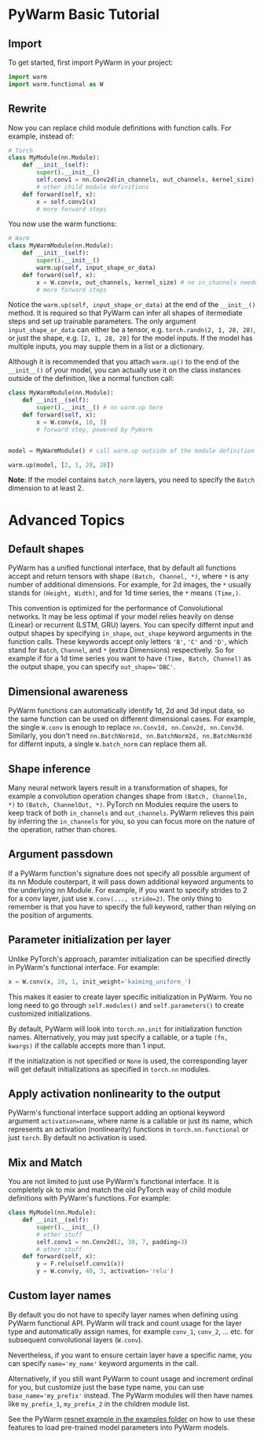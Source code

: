 
# PyWarm Basic Tutorial

## Import

To get started, first import PyWarm in your project:

```Python
import warm
import warm.functional as W
```

## Rewrite

Now you can replace child module definitions with function calls. 
For example, instead of:

```Python
# Torch
class MyModule(nn.Module):
    def __init__(self):
        super().__init__()
        self.conv1 = nn.Conv2d(in_channels, out_channels, kernel_size)
        # other child module definitions
    def forward(self, x):
        x = self.conv1(x)
        # more forward steps
```

You now use the warm functions:

```Python
# Warm
class MyWarmModule(nn.Module):
    def __init__(self):
        super().__init__()
        warm.up(self, input_shape_or_data)
    def forward(self, x):
        x = W.conv(x, out_channels, kernel_size) # no in_channels needed
        # more forward steps
```

Notice the `warm.up(self, input_shape_or_data)` at the end of the `__init__()` method.
It is required so that PyWarm can infer all shapes of itermediate steps and set up trainable parameters.
The only argument `input_shape_or_data` can either be a tensor, e.g. `torch.randn(2, 1, 28, 28)`,
or just the shape, e.g. `[2, 1, 28, 28]` for the model inputs. If the model has multiple inputs,
you may supple them in a list or a dictionary.

Although it is recommended that you attach `warm.up()` to the end of the `__init__()` of your model, you can actually
use it on the class instances outside of the definition, like a normal function call:

```Python
class MyWarmModule(nn.Module):
    def __init__(self):
        super().__init__() # no warm.up here
    def forward(self, x):
        x = W.conv(x, 10, 3)
        # forward step, powered by PyWarm


model = MyWarmModule() # call warm.up outside of the module definition

warm.up(model, [2, 1, 28, 28])
```

**Note**: If the model contains `batch_norm` layers, you need to specify the `Batch` dimension to at least 2.

# Advanced Topics

## Default shapes

PyWarm has a unified functional interface, that by default all functions accept and return tensors with shape
`(Batch, Channel, *)`, where `*` is any number of additional dimensions. For example, for 2d images,
the `*` usually stands for `(Height, Width)`, and for 1d time series, the `*` means `(Time,)`.

This convention is optimized for the performance of Convolutional networks. It may be less optimal if your
model relies heavily on dense (Linear) or recurrent (LSTM, GRU) layers. You can specify differnt input and
output shapes by specifying `in_shape`, `out_shape` keyword arguments in the function calls. These keywords
accept only letters `'B'`, `'C'` and `'D'`, which stand for `Batch`, `Channel`, and `*` (extra Dimensions)
respectively. So for example if for a 1d time series you want to have `(Time, Batch, Channel)` as the output shape,
you can specify `out_shape='DBC'`.

## Dimensional awareness

PyWarm functions can automatically identify 1d, 2d and 3d input data, so the same function can be used on different
dimensional cases. For example, the single `W.conv` is enough to replace `nn.Conv1d, nn.Conv2d, nn.Conv3d`.
Similarly, you don't need `nn.BatchNorm1d, nn.BatchNorm2d, nn.BatchNorm3d` for differnt inputs, a single `W.batch_norm`
can replace them all.

## Shape inference

Many neural network layers result in a transformation of shapes, for example a convolution operation changes
shape from `(Batch, ChannelIn, *)` to `(Batch, ChannelOut, *)`. PyTorch nn Modules require the users to keep track of
both `in_channels` and `out_channels`. PyWarm relieves this pain by inferring the `in_channels` for you, so you
can focus more on the nature of the operation, rather than chores.

## Argument passdown

If a PyWarm function's signature does not specify all possible argument of its nn Module couterpart, it will pass down
additional keyword arguments to the underlying nn Module. For example, if you want to specify strides to 2 for a conv layer,
just use `W.conv(..., stride=2)`. The only thing to remember is that you have to specify the full keyword, rather than
relying on the position of arguments.

## Parameter initialization per layer

Unlike PyTorch's approach, paramter initialization can be specified directly in PyWarm's functional interface.
For example:

```Python
x = W.conv(x, 20, 1, init_weight='kaiming_uniform_')
```
This makes it easier to create layer specific initialization in PyWarm. You no long need to go through
`self.modules()` and `self.parameters()` to create customized initializations.

By default, PyWarm will look into `torch.nn.init` for initialization function names.
Alternatively, you may just specify a callable, or a tuple `(fn, kwargs)` if the callable accepts more than 1 input.

If the initialization is not specified or `None` is used, the corresponding layer will get default initializations as specified
in `torch.nn` modules. 

## Apply activation nonlinearity to the output

PyWarm's functional interface support adding an optional keyword argument `activation=name`, where
name is a callable or just its name, which represents an activation (nonlinearity) functions
in `torch.nn.functional` or just `torch`. By default no activation is used.

## Mix and Match

You are not limited to just use PyWarm's functional interface. It is completely ok to mix and match the old
PyTorch way of child module definitions with PyWarm's functions. For example:

```Python
class MyModel(nn.Module):
    def __init__(self):
        super().__init__()
        # other stuff
        self.conv1 = nn.Conv2d(2, 30, 7, padding=3)
        # other stuff
    def forward(self, x):
        y = F.relu(self.conv1(x))
        y = W.conv(y, 40, 3, activation='relu')
```

## Custom layer names

By default you do not have to specify layer names when defining using PyWarm functional API.
PyWarm will track and count usage for the layer type and automatically assign names, for example
`conv_1`, `conv_2`, ... etc. for subsequent convolutional layers (`W.conv`).

Nevertheless, if you want to ensure certain layer have a specific name, you can specify `name='my_name'`
keyword arguments in the call.

Alternatively, if you still want PyWarm to count usage and increment ordinal for you, but customize
just the base type name, you can use `base_name='my_prefix'` instead. The PyWarm modules will then have
names like `my_prefix_1`, `my_prefix_2` in the children module list.

See the PyWarm [resnet example in the examples folder](https://github.com/blue-season/pywarm/blob/master/examples/resnet.py)
on how to use these features to load pre-trained model parameters into PyWarm models.
